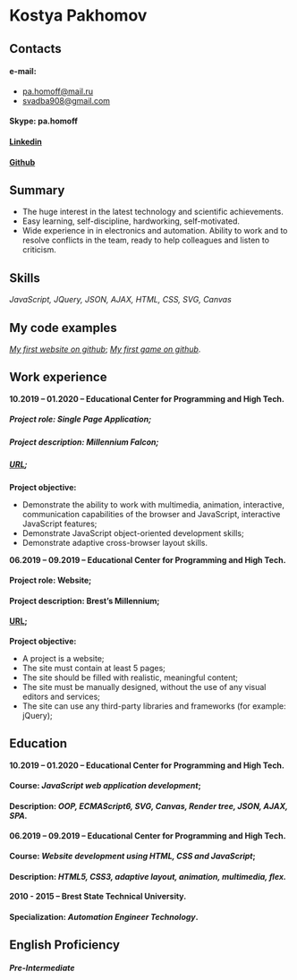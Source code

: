 # Kostya Pakhomov

## Contacts

#### e-mail: 
* pa.homoff@mail.ru
* svadba908@gmail.com
#### Skype:  pa.homoff
#### [Linkedin](https://www.linkedin.com/in/kostyapakhomov/)
#### [Github](https://github.com/KostyaPakhomov)

## Summary

* The huge interest in the latest technology and scientific achievements.
* Easy learning, self-discipline, hardworking, self-motivated. 
* Wide experience in in electronics and automation. Ability to work and to resolve conflicts in the team, ready to help colleagues and listen to criticism.

## Skills

*JavaSсript, JQuery, JSON, AJAX, HTML, CSS, SVG, Canvas*

## My code examples
*[My first website on github](https://github.com/KostyaPakhomov/MyFirstWebsite)*;
*[My first game on github](https://github.com/KostyaPakhomov/MyFirstGameOnJS)*.

## Work experience 

**10.2019 – 01.2020 – Educational Center for Programming and High Tech.**
##### Project role: Single Page Application;
##### Project description: Millennium Falcon;
##### [URL](http://star-wars.kostya13.repl.co/);
**Project objective:**
*	Demonstrate the ability to work with multimedia, animation, interactive, communication capabilities of the browser and JavaScript, interactive JavaScript features;
*	Demonstrate JavaScript object-oriented development skills;
*	Demonstrate adaptive cross-browser layout skills.

**06.2019 – 09.2019 – Educational Center for Programming and High Tech.**
#### Project role: Website;
#### Project description: Brest’s Millennium;
#### [URL](https://Brests-Millennium.kostya13.repl.co); 
**Project objective:**
*	A project is a website;
*	The site must contain at least 5 pages;
*	The site should be filled with realistic, meaningful content;
*	The site must be manually designed, without the use of any visual editors and services;
*	The site can use any third-party libraries and frameworks (for example: jQuery);

## Education

**10.2019 – 01.2020 – Educational Center for Programming and High Tech.**
#### Course: *JavaScript web application development*;
#### Description: *OOP, ECMAScript6, SVG, Canvas, Render tree, JSON, AJAX, SPA.*

**06.2019 – 09.2019 – Educational Center for Programming and High Tech.**
#### Course: *Website development using HTML, CSS and JavaScript*;
#### Description: *HTML5, CSS3, adaptive layout, animation, multimedia, flex.*

**2010 - 2015 – Brest State Technical University.**
#### Specialization: *Automation Engineer Technology*.

## English Proficiency

#### *Pre-Intermediate*
